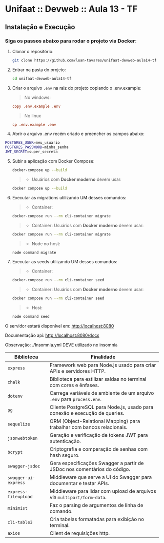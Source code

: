 # Unifaat :: Devweb :: Aula 13 - TF

## Instalação e Execução

### Siga os passos abaixo para rodar o projeto via Docker:

1. Clonar o repositório:

   ```sh
   git clone https://github.com/luan-tavares/unifaat-devweb-aula14-tf
   ```

2. Entrar na pasta do projeto:

   ```sh
   cd unifaat-devweb-aula14-tf
   ```

3. Criar o arquivo `.env` na raiz do projeto copiando o .env.example:

   > No windows:

   ```ini
   copy .env.example .env
   ```

   > No linux

   ```ini
   cp .env.example .env
   ```
4. Abrir o arquivo .env recém criado e preencher os campos abaixo:

```sh
POSTGRES_USER=meu_usuario
POSTGRES_PASSWORD=minha_senha
JWT_SECRET=super_secreta
```

5. Subir a aplicação com Docker Compose:


   ```sh
   docker-compose up --build
   ```

   > - Usuários com **Docker moderno** devem usar:

   ```sh
   docker compose up --build
   ```

6. Executar as migrations utilizando UM desses comandos:

     > - Container:
    ```sh
   docker-compose run --rm cli-container migrate
   ```
     > - Container: Usuários com **Docker moderno** devem usar:

   ```sh
   docker compose run --rm cli-container migrate
   ```

    > - Node no host:

   ```sh
   node command migrate
   ```


7. Executar as seeds utilizando UM desses comandos:

      > - Container:
    ```sh
   docker-compose run --rm cli-container seed
   ```

     > - Container: Usuários com **Docker moderno** devem usar:

   ```sh
   docker compose run --rm cli-container seed
   ```

     > - Host:

   ```sh
   node command seed
   ```

O servidor estará disponível em: [http://localhost:8080](http://localhost:8080)

Documentação api: [http://localhost:8080/docs](http://localhost:8080/docs)

Observação: ./Insomnia.yml DEVE utilizado no insomnia

| Biblioteca           | Finalidade                                                                 |
| -------------------- | -------------------------------------------------------------------------- |
| `express`            | Framework web para Node.js usado para criar APIs e servidores HTTP.        |
| `chalk`              | Biblioteca para estilizar saídas no terminal com cores e ênfases.          |
| `dotenv`             | Carrega variáveis de ambiente de um arquivo `.env` para `process.env`.     |
| `pg`                 | Cliente PostgreSQL para Node.js, usado para conexão e execução de queries. |
| `sequelize`          | ORM (Object-Relational Mapping) para trabalhar com bancos relacionais.     |
| `jsonwebtoken`       | Geração e verificação de tokens JWT para autenticação.                     |
| `bcrypt`             | Criptografia e comparação de senhas com hash seguro.                       |
| `swagger-jsdoc`      | Gera especificações Swagger a partir de JSDoc nos comentários do código.   |
| `swagger-ui-express` | Middleware que serve a UI do Swagger para documentar e testar APIs.        |
| `express-fileupload` | Middleware para lidar com upload de arquivos via `multipart/form-data`.    |
| `minimist`           | Faz o parsing de argumentos de linha de comando.                           |
| `cli-table3`         | Cria tabelas formatadas para exibição no terminal.                         |
| `axios`              | Client de requisições http.                                                |

